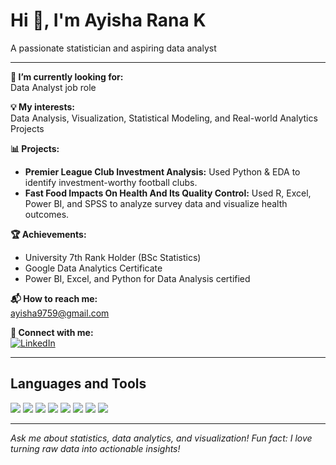 
# Hi 👋, I'm Ayisha Rana K

A passionate statistician and aspiring data analyst

---

**🌱 I’m currently looking for:**  
Data Analyst job role

**💡 My interests:**  
Data Analysis, Visualization, Statistical Modeling, and Real-world Analytics Projects

**📊 Projects:**  
- **Premier League Club Investment Analysis:** Used Python & EDA to identify investment-worthy football clubs.  
- **Fast Food Impacts On Health And Its Quality Control:** Used R, Excel, Power BI, and SPSS to analyze survey data and visualize health outcomes.

**🏆 Achievements:**  
- University 7th Rank Holder (BSc Statistics)
- Google Data Analytics Certificate
- Power BI, Excel, and Python for Data Analysis certified

**📬 How to reach me:**  
ayisha9759@gmail.com

**🔗 Connect with me:**  
[![LinkedIn](https://img.shields.io/badge/LinkedIn-blue?logo=linkedin&logoColor=white)](https://www.linkedin.com/in/ayisha9759)

---

## Languages and Tools

<p>
  <img src="https://img.shields.io/badge/-Excel-217346?logo=microsoft-excel&logoColor=white" />
  <img src="https://img.shields.io/badge/-SQL-4479A1?logo=sqlite&logoColor=white" />
  <img src="https://img.shields.io/badge/-Python-3776AB?logo=python&logoColor=white" />
  <img src="https://img.shields.io/badge/-R-276DC3?logo=r&logoColor=white" />
  <img src="https://img.shields.io/badge/-Power%20BI-F2C811?logo=powerbi&logoColor=black" />
  <img src="https://img.shields.io/badge/-Tableau-E97627?logo=tableau&logoColor=white" />
  <img src="https://img.shields.io/badge/-SPSS-005EB8?logo=ibm&logoColor=white" />
  <img src="https://img.shields.io/badge/-Jupyter-F37626?logo=jupyter&logoColor=white" />
</p>

---


*Ask me about statistics, data analytics, and visualization! Fun fact: I love turning raw data into actionable insights!*
